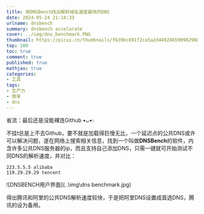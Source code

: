 ```yaml
---
title: 用DNSBench找出解析域名速度最快的DNS
date: 2024-05-24 21:14:33
urlname: dnsbench
summary: dnsbench accelarate
cover: ../img/dns_benchmark.PNG
thumbnail: https://picui.cn/thumbnails/f639bc691f2ca5a2d44924b590982988.png
top: 100
toc: true
comment: true
published: true
mathjax: true
categories:
- 工具
tags:
- 生产力
- 效率
- dns
---
```

省流：最后还是没能裸连Github •ᴗ•💧
<!--more-->

不挂t总是上不去Github，要不就是加载得巨慢无比，一个延迟点的公共DNS或许可以解决问题，遂在网络上搜索相关信息，找到一个叫做**DNSBench**的软件，内含许多公共DNS服务器的ip，而且支持自己添加DNS，只需一键就可开始测试不同DNS的解析速度，并对比：
```
223.5.5.5 alibaba
119.29.29.29 tencent
```
![DNSBENCH用户界面](..\img\dns benchmark.jpg)

得出腾讯和阿里的公共DNS解析速度较快，于是把阿里DNS设置成首选DNS，腾讯的设为备用。